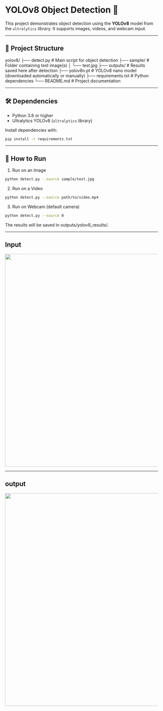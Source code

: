 # YOLOv8 Object Detection 🚀

This project demonstrates object detection using the **YOLOv8** model from the `ultralytics` library. It supports images, videos, and webcam input.

---

## 📁 Project Structure

yolov8/
├── detect.py # Main script for object detection
├── sample/ # Folder containing test image(s)
│ └── test.jpg
├── outputs/ # Results saved here after detection
├── yolov8n.pt # YOLOv8 nano model (downloaded automatically or manually)
├── requirements.txt # Python dependencies
└── README.md # Project documentation

---

## 🛠️ Dependencies

- Python 3.8 or higher
- Ultralytics YOLOv8 (`ultralytics` library)

Install dependencies with:

```bash
pip install -r requirements.txt
```
---

## 🚀 How to Run

1. Run on an Image
```bash
python detect.py --source sample/test.jpg
```
2. Run on a Video
```bash
python detect.py --source path/to/video.mp4
```
3. Run on Webcam (default camera)
```bash
python detect.py --source 0
```
The results will be saved in outputs/yolov8_results/.

---

## Input

<p align="center">
  <img src="assets/sample/test.jpg" width="700"/>
</p>

---

## output

<p align="center">
  <img src="assets/outputs\yolov8_results\test.jpg" width="700"/>
</p>


